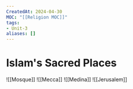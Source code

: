 ```yaml
---
CreatedAt: 2024-04-30
MOC: "[[Religion MOC]]"
tags:
- Unit-3
aliases: []
---
```

# Islam's Sacred Places
![[Mosque]]
![[Mecca]]
![[Medina]]
![[Jerusalem]]
